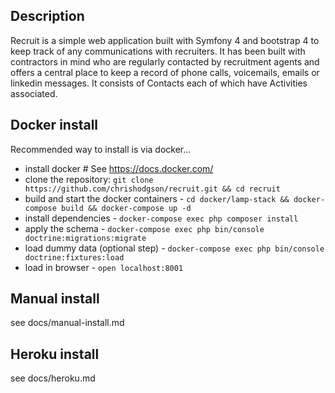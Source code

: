 
Description
------------------------
Recruit is a simple web application built with Symfony 4 and bootstrap 4 to keep track of any communications 
with recruiters. It has been built with contractors in mind who are regularly contacted by recruitment agents and 
offers a central place to keep a record of phone calls, voicemails, emails or linkedin messages. It consists of 
Contacts each of which have Activities associated. 

Docker install
------------------------

Recommended way to install is via docker...

- install docker # See https://docs.docker.com/ 
- clone the repository: `git clone https://github.com/chrishodgson/recruit.git && cd recruit`
- build and start the docker containers - `cd docker/lamp-stack && docker-compose build && docker-compose up -d`
- install dependencies - `docker-compose exec php composer install`
- apply the schema - `docker-compose exec php bin/console doctrine:migrations:migrate`
- load dummy data (optional step) - `docker-compose exec php bin/console doctrine:fixtures:load`
- load in browser - `open localhost:8001`

Manual install
------------------------

see docs/manual-install.md

Heroku install
------------------------

see docs/heroku.md
